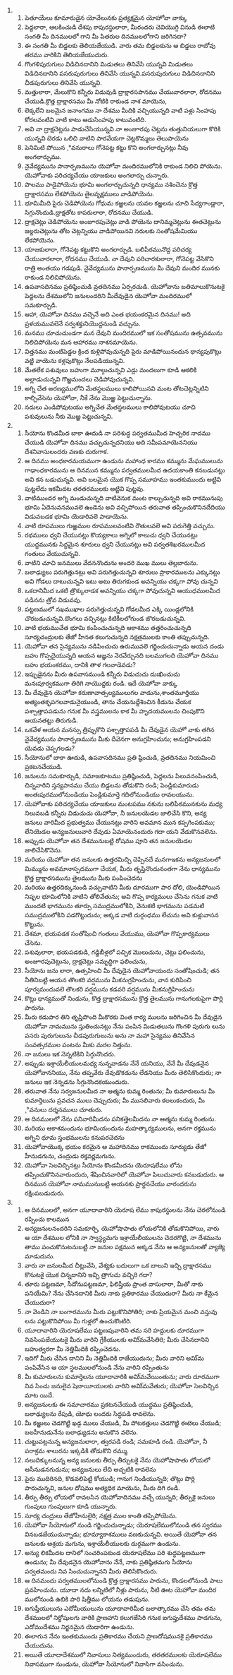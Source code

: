 <ol>
  <li>
    <ol>
      <li>పెతూయేలు కూమారుడైన యోవేలునకు ప్రత్యక్షమైన యోహోవా వాక్కు</li>
      <li>పెద్దలారా, ఆలకించుడి దేశపు కాపురస్థులారా, మీరందరు చెవియొగ్గి వినుడి ఈలాటి సంగతి మీ దినములలో గాని మీ పితరుల దినములలోగాని జరిగినదా?</li>
      <li>ఈ సంగతి మీ బిడ్డలకు తెలియజేయుడి. వారు తమ బిడ్డలకును ఆ బిడ్డలు రాబోవు తరము వారికిని తెలియజేయుదురు.</li>
      <li>గొంగళిపురుగులు విడిచినదానిని మిడుతలు తినివేసి యున్నవి మిడుతలు విడిచినదానిని పసరుపురుగులు తినివేసి యున్నవి.పసరుపురుగులు విడిచినదానిని చీడపురుగులు తినివేసి యున్నవి.</li>
      <li>మత్తులారా, మేలుకొని కన్నీరు విడువుడి ద్రాక్షారసపానము చేయువారలారా, రోదనము చేయుడి.క్రొత్త ద్రాక్షారసము మీ నోటికి రాకుండ నాశ మాయెను,</li>
      <li>లెక్కలేని బలమైన జనాంగము నా దేశము మీదికి వచ్చియున్నది వాటి పళ్లు సింహపు కోరలవంటివి వాటి కాటు ఆడుసింహపు కాటువంటిది.</li>
      <li>అవి నా ద్రాక్షచెట్లను పాడుచేసియున్నవి నా అంజూరపు చెట్లను తుత్తునియలుగా కొరికి యున్నవి బెరడు ఒలిచి వాటిని పారవేయగా చెట్లకొమ్మలు  తెలుపాయెను</li>
      <li>పెనిమిటి పోయిన ¸°వనురాలు గోనెపట్ట కట్టు కొని అంగలార్చునట్లు నీవు అంగలార్చుము.</li>
      <li>నైవేద్యమును పానార్పణమును యెహోవా మందిరములోనికి రాకుండ నిలిచి పోయెను. యెహోవాకు పరిచర్యచేయు యాజకులు అంగలార్చు  చున్నారు.</li>
      <li>పొలము పాడైపోయెను భూమి అంగలార్చుచున్నది ధాన్యము నశించెను క్రొత్త ద్రాక్షారసము లేకపోయెను తైలవృక్షములు వాడిపోయెను.</li>
      <li>భూమిమీది పైరు చెడిపోయెను గోధుమ కఱ్ఱలను యవల కఱ్ఱలను చూచి సేద్యగాండ్లారా, సిగ్గునొందుడి.ద్రాక్షతోట కాపరులారా, రోదనము చేయుడి.</li>
      <li>ద్రాక్షచెట్లు చెడిపోయెను అంజూరపుచెట్లు వాడి పోయెను దానిమ్మచెట్లును ఈతచెట్లును జల్దరుచెట్లును తోట  చెట్లన్నియు వాడిపోయినవి నరులకు సంతోషమేమియు లేకపోయెను.</li>
      <li>యాజకులారా, గోనెపట్ట కట్టుకొని అంగలార్చుడి. బలిపీఠమునొద్ద పరిచర్య చేయువారలారా, రోదనము చేయుడి. నా దేవుని పరిచారకులారా, గోనెపట్ట వేసికొని రాత్రి అంతయు గడపుడి. నైవేద్యమును పానార్పణమును మీ దేవుని మందిర మునకు రాకుండ నిలిచిపోయెను.</li>
      <li>ఉపవాసదినము ప్రతిష్ఠించుడి వ్రతదినము ఏర్పరచుడి. యెహోవాను బతిమాలుకొనుటకై పెద్దలను దేశములోని జనులందరిని మీదేవుడైన యెహోవా మందిరములో సమకూర్చుడి.</li>
      <li>ఆహా, యెహోవా దినము వచ్చెనే అది ఎంత భయంకరమైన దినము! అది ప్రళయమువలెనే సర్వశక్తునియొద్దనుండి వచ్చును.</li>
      <li>మనము చూచుచుండగా మన దేవుని మందిరములో ఇక సంతోషమును ఉత్సవమును నిలిచిపోయెను మన ఆహారము నాశనమాయెను.</li>
      <li>విత్తనము మంటిపెడ్డల క్రింద కుళ్లిపోవుచున్నది పైరు మాడిపోయినందున ధాన్యపుకొట్లు వట్టి వాయెను కళ్లపుకొట్లు నేలపడియున్నవి.</li>
      <li>మేతలేక పశువులు బహుగా మూల్గుచున్నవి ఎడ్లు మందలుగా కూడి ఆకలికి అల్లాడుచున్నవి గొఱ్ఱమందలు చెడిపోవుచున్నవి.</li>
      <li>అగ్ని చేత అరణ్యములోని మేతస్థలములు కాలిపోయినవి మంట తోటచెట్లన్నిటిని కాల్చివేసెను యెహోవా, నీకే నేను మొఱ్ఱ పెట్టుచున్నాను.</li>
      <li>నదులు ఎండిపోవుటయు అగ్నిచేత మేతస్థలములు కాలిపోవుటయు చూచి పశువులును నీకు మొఱ్ఱ పెట్టుచున్నవి.</li>
    </ol>
  </li>
  <li>
    <ol>
      <li>సీయోను కొండమీద బాకా ఊదుడి నా పరిశుద్ధ పర్వతముమీద హెచ్చరిక నాదము చేయుడి యెహోవా దినము వచ్చుచున్నదనియు అది సమీపమాయెననియు దేశనివాసులందరు వణకు దురుగాక.</li>
      <li>ఆ దినము అంధకారమయముగా ఉండును మహాంధ కారము కమ్మును మేఘములును గాఢాంధకారమును ఆ దినమున కమ్మును  పర్వతములమీద ఉదయకాంతి కనబడునట్లు అవి కన  బడుచున్నవి. అవి బలమైన యొక గొప్ప సమూహము ఇంతకుముందు అట్టివి పుట్టలేదు ఇకమీదట తరతరములకు అట్టివి పుట్టవు.</li>
      <li>వాటిముందర అగ్ని మండుచున్నది వాటివెనుక మంట కాల్చుచున్నది అవి రాకమునుపు భూమి ఏదెనువనమువలె ఉండెను అవి వచ్చిపోయిన తరువాత తప్పించుకొనినదేదియు  విడువబడక భూమి యెడారివలె పాడాయెను.</li>
      <li>వాటి రూపములు గుఱ్ఱముల రూపములవంటివి రౌతులవలె అవి పరుగెత్తి వచ్చును.</li>
      <li>రథములు ధ్వని చేయునట్లు కొయ్యకాలు అగ్నిలో కాలుచు ధ్వని చేయునట్లు యుద్ధమునకు సిద్ధమైన శూరులు ధ్వని చేయునట్లు అవి పర్వతశిఖరములమీద గంతులు వేయుచున్నవి.</li>
      <li>వాటిని చూచి జనములు వేదననొందును అందరి ముఖ ములు తెల్లబారును.</li>
      <li>బలాఢ్యులు పరుగెత్తునట్లు అవి పరుగెత్తుచున్నవి శూరులు ప్రాకారములను ఎక్కునట్లు అవి గోడలు దాటుచున్నవి ఇటు అటు తిరుగకుండ అవన్నియు చక్కగా పోవు చున్నవి</li>
      <li>ఒకదానిమీద ఒకటి త్రొక్కులాడక అవన్నియు చక్కగా పోవుచున్నవి ఆయుధములమీద పడినను త్రోవ విడువవు.</li>
      <li>పట్టణములో నఖముఖాల పరుగెత్తుచున్నవి గోడలమీద ఎక్కి యిండ్లలోనికి చొరబడుచున్నవి.దొంగలు వచ్చినట్లు కిటికీలలోగుండ జొరబడుచున్నవి.</li>
      <li>వాటి భయముచేత భూమి కంపించుచున్నది ఆకాశము తత్తరించుచున్నది సూర్యచంద్రులకు తేజో హీనత కలుగుచున్నది నక్షత్రములకు కాంతి తప్పుచున్నది.</li>
      <li>యెహోవా తన సైన్యమును నడిపించుచు ఉరుమువలె  గర్జించుచున్నాడు ఆయన దండు బహు గొప్పదైయున్నది ఆయన ఆజ్ఞను నెరవేర్చునది బలముగలది యెహోవా దినము బహు భయంకరము, దానికి తాళ  గలవాడెవడు?</li>
      <li>ఇప్పుడైనను మీరు ఉపవాసముండి కన్నీరు విడుచుచు దుఃఖించుచు మనఃపూర్వకముగా తిరిగి నాయొద్దకు రండి. ఇదే యెహోవా వాక్కు</li>
      <li>మీ దేవుడైన యెహోవా కరుణావాత్సల్యములుగల వాడును,శాంతమూర్తియు అత్యంతకృపగలవాడునైయుండి, తాను చేయనుద్దేశించిన కీడును చేయక  పశ్చాత్తాపపడును గనుక మీ వస్త్రములను కాక మీ హృదయములను చింపుకొని ఆయనతట్టు తిరుగుడి.</li>
      <li>ఒకవేళ ఆయన మనస్సు త్రిప్పుకొని పశ్చాత్తాపపడి మీ దేవుడైన యెహో వాకు తగిన నైవేద్యమును పానార్పణమును మీకు దీవెనగా అనుగ్రహించును; అనుగ్రహింపడని యెవడు చెప్పగలడు?</li>
      <li>సీయోనులో బాకా ఊదుడి, ఉపవాసదినము ప్రతి ష్ఠించుడి, వ్రతదినము నియమించి ప్రకటనచేయుడి.</li>
      <li>జనులను సమకూర్చుడి, సమాజకూటము ప్రతిష్ఠించుడి, పెద్దలను పిలువనంపించుడి, చిన్నవారిని స్తన్యపానము చేయు బిడ్డలను తోడుకొని రండి; పెండ్లికుమారుడు అంతఃపురములోనుండియు పెండ్లికుమార్తె గదిలోనుండియు రావలయును.</li>
      <li>యెహోవాకు పరిచర్యచేయు యాజకులు మంటపము నకును బలిపీఠమునకును మధ్య నిలువబడి కన్నీరు విడుచుచు యెహోవా, నీ జనులయెడల జాలిచేసి కొని, అన్య జనులు వారిమీద ప్రభుత్వము చేయునట్లు వారిని అవమాన మున కప్పగింపకుము; లేనియెడల అన్యజనులువారి దేవుడు ఏమాయెనందురు గదా యని వేడుకొనవలెను.</li>
      <li>అప్పుడు యెహోవా తన దేశమునుబట్టి రోషము పూని తన జనులయెడల జాలిచేసికొనెను.</li>
      <li>మరియు యెహోవా తన జనులకు ఉత్తరమిచ్చి చెప్పినదే మనగాఇకను అన్యజనులలో మిమ్మును అవమానాస్పదముగా చేయక, మీరు తృప్తినొందునంతగా నేను ధాన్యమును క్రొత్త ద్రాక్షారసమును తైలమును మీకు పంపించెదను</li>
      <li>మరియు ఉత్తరదిక్కునుండి వచ్చువాటిని మీకు దూరముగా పార దోలి, యెండిపోయిన నిష్ఫల భూమిలోనికి వాటిని తోలివేతును; అవి గొప్ప కార్యములు చేసెను గనుక వాటి ముందటి భాగమును తూర్పు సముద్రములోకిని, వెనుకటి భాగమును పడమటి సముద్రములోకిని పడగొట్టుదును; అక్కడ వాటి దుర్గంధము లేచును అవి కుళ్లువాసన కొట్టును.</li>
      <li>దేశమా, భయపడక సంతోషించి గంతులు వేయుము, యెహోవా గొప్పకార్యములు చేసెను.</li>
      <li>పశువులారా, భయపడకుడి, గడ్డిబీళ్లలో పచ్చిక మొలుచును, చెట్లు ఫలించును, అంజూరపుచెట్లును, ద్రాక్షచెట్లు సమృద్ధిగా ఫలించును,</li>
      <li>సీయోను జను లారా, ఉత్సహించి మీ దేవుడైన యెహోవాయందు సంతోషించుడి; తన నీతినిబట్టి ఆయన తొలకరి వర్షమును మీకనుగ్రహించును, వాన కురిపించి పూర్వమందువలె తొలకరి వర్షమును కడవరి వర్షమును మీకనుగ్రిహించును</li>
      <li>కొట్లు ధాన్యముతో నిండును, కొత్త ద్రాక్షారసమును  క్రొత్త తైలమును గానుగలకుపైగా పొర్లి పారును.</li>
      <li>మీరు కడుపార తిని తృప్తిపొంది మీకొరకు వింత కార్య ములను జరిగించిన మీ దేవుడైన యెహోవా నామమును స్తుతించునట్లు నేను పంపిన మిడుతలును గొంగళి పురుగు లును పసరు పురుగులును చీడపురుగులును అను నా మహా సైన్యము తినివేసిన సంవత్సరముల పంటను మీకు మరల నిత్తును.</li>
      <li>నా జనులు ఇక నెన్నటికిని సిగ్గునొందరు.</li>
      <li>అప్పుడు ఇశ్రాయేలీయులమధ్య నున్నవాడను నేనే యనియు, నేనే మీ దేవుడనైన యెహోవాననియు, నేను తప్పవేరు దేవుడొకడును లేడనియు మీరు తెలిసికొందురు; నా జనులు ఇక నెన్నడను సిగ్గునొందకయుందురు.</li>
      <li>తరువాత నేను సర్వజనులమీద నా ఆత్మను కుమ్మ రింతును; మీ కుమారులును మీ కుమార్తెలును ప్రవచన ములు చెప్పుదురు; మీ ముసలివారు కలలుకందురు, మీ ¸°వనులు దర్శనములు చూతురు.</li>
      <li>ఆ దినములలో నేను పనివారిమీదను పనికత్తెలమీదను నా ఆత్మను కుమ్మ రింతును.</li>
      <li>మరియు ఆకాశమందును భూమియందును మహత్కార్యములను, అనగా రక్తమును అగ్నిని ధూమ స్తంభములను కనుపరచెదను</li>
      <li>యెహోవాయొక్క భయం కరమైన ఆ మహాదినము రాకముందు సూర్యుడు తేజో హీనుడగును, చంద్రుడు రక్తవర్ణమగును.</li>
      <li>యెహోవా సెలవిచ్చినట్లు సీయోను కొండమీదను యెరూషలేము లోను తప్పించుకొనినవారుందురు, శేషించినవారిలో యెహోవా పిలుచువారు కనబడుదురు. ఆ దినమున యెహోవా నామమునుబట్టి ఆయనకు ప్రార్థనచేయు వారందరును రక్షింపబడుదురు.</li>
    </ol>
  </li>
  <li>
    <ol>
      <li>ఆ దినములలో, అనగా యూదావారిని యెరూష లేము కాపురస్థులను నేను చెరలోనుండి రప్పించు కాలమున</li>
      <li>అన్యజనులనందరిని సమకూర్చి, యెహోషాపాతు లోయలోనికి తోడుకొనిపోయి, వారు ఆ యా దేశముల లోనికి నా స్వాస్థ్యమగు ఇశ్రాయేలీయులను చెదరగొట్టి, నా దేశమును తాము పంచుకొనుటనుబట్టి నా జనుల పక్షమున అక్కడ నేను ఆ అన్యజనులతో వ్యాజ్యె మాడుదును.</li>
      <li>వారు నా జనులమీద చీట్లువేసి, వేశ్యకు బదులుగా ఒక బాలుని ఇచ్చి ద్రాక్షారసము కొనుటకై యొక చిన్నదానిని ఇచ్చి త్రాగుచు వచ్చిరి గదా?</li>
      <li>తూరు పట్టణమా, సీదోనుపట్టణమా, ఫిలిష్తీయ ప్రాంత వాసులారా, మీతో నాకు పనియేమి? నేను చేసినదానికి మీరు నాకు ప్రతికారము చేయుదురా? మీరు నా కేమైన చేయుదురా?</li>
      <li>నా వెండిని నా బంగారమును మీరు పట్టుకొనిపోతిరి; నాకు ప్రియమైన మంచి వస్తువు లను పట్టుకొనిపోయి మీ గుళ్లలో ఉంచుకొంటిరి.</li>
      <li>యూదావారిని  యెరూషలేము పట్టణపువారిని తమ సరి హద్దులకు దూరముగా నివసింపజేయుటకై మీరు వారిని గ్రేకీయులకు అమి్మవేసితిరి; మీరు చేసినదానిని బహుత్వరగా మీ నెత్తిమీదికి రప్పించెదను.</li>
      <li>ఇదిగో మీరు చేసిన దానిని మీ నెత్తిమీదికి రాజేయుదును; మీరు వారిని అమి్మ పంపివేసిన ఆ యా స్థలములలోనుండి నేను వారిని రప్పింతును</li>
      <li>మీ కుమారులను కుమార్తెలను యూదావారికి అమి్మవేయింతును; వారు దూరముగా నివ సించు జనులైన షెబాయీయులకు వారిని అమి్మవేతురు; యెహోవా సెలవిచ్చిన మాట యిదే.</li>
      <li>అన్యజనులకు ఈ సమాచారము ప్రకటనచేయుడి యుద్ధము ప్రతిష్ఠించుడి, బలాఢ్యులను రేపుడి, యోధు లందరు సిద్ధపడి రావలెను.</li>
      <li>మీ కఱ్ఱులు  చెడగొట్టి  ఖడ్గ ములు చేయుడి, మీ పోటకత్తులు చెడగొట్టి ఈటెలు  చేయుడి; బలహీనుడునేను బలాఢ్యుడను అనుకొన వలెను.</li>
      <li>చుట్టుపట్లనున్న అన్యజనులారా, త్వరపడి రండి; సమకూడి రండి. యెహోవా, నీ పరాక్రమ శాలురను ఇక్కడికి తోడుకొని రమ్ము.</li>
      <li>నలుదిక్కులనున్న అన్య జనులకు తీర్పు తీర్చుటకై నేను యెహోషాపాతు లోయలో ఆసీనుడనగుదును; అన్యజనులు లేచి అచ్చటికి రావలెను</li>
      <li>పైరు ముదిరినది, కొడవలిపెట్టి కోయుడి; గానుగ నిండియున్నది; తొట్లు పొర్లి పారుచున్నవి, జనుల దోషము అత్యధిక మాయెను, మీరు దిగి రండి.</li>
      <li>తీర్పు తీర్చు లోయలో రావలసిన యెహోవాదినము వచ్చే యున్నది; తీర్పుకై జనులు గుంపులు గుంపులుగా కూడి యున్నారు.</li>
      <li>సూర్య చంద్రులు తేజోహీనులైరి; నక్షత్ర ముల కాంతి తప్పిపోయెను.</li>
      <li>యెహోవా సీయోనులో నుండి  గర్జించుచున్నాడు; యెరూషలేములోనుండి తన స్వరము వినబడజేయుచున్నాడు; భూమ్యాకాశములు వణకుచున్నవి. అయితే యెహోవా తన జనులకు ఆశ్రయ మగును, ఇశ్రాయేలీయులకు దుర్గముగా ఉండును.</li>
      <li>అన్యు లికమీదట  దానిలో సంచరింపకుండ యెరూషలేము పరి శుద్ధపట్టణముగా ఉండును; మీ దేవుడనైన యెహోవాను నేనే, నాకు ప్రతిష్ఠితమగు సీయోను పర్వతమందు నివ సించుచున్నానని మీరు తెలిసికొందురు.</li>
      <li>ఆ దినమందు పర్వతములలోనుండి క్రొత్త ద్రాక్షారసము పారును, కొండలలోనుండి పాలు ప్రవహించును. యూదా నదు లన్నిటిలో నీళ్లు పారును, నీటి ఊట యెహోవా మందిర ములోనుండి ఉబికి పారి షిత్తీము లోయను తడుపును.</li>
      <li>ఐగుప్తీయులును ఎదోమీయులును యూదావారిమీద బలాత్కారము చేసి తమ తమ దేశములలో నిర్దోషులగు వారికి ప్రాణహాని కలుగజేసిరి గనుక ఐగుప్తుదేశము పాడగును,  ఎదోముదేశము  నిర్జనమైన  యెడారిగా  ఉండును.</li>
      <li>ఈలాగున నేను ఇంతకుముందు ప్రతికారము చేయని ప్రాణదోషమునకై ప్రతికారము చేయుదును.</li>
      <li>అయితే యూదాదేశములో నివాసులు నిత్యముందురు, తరతరములకు యెరూషలేము నివాసముగా నుండును, యెహోవా సీయోనులో నివాసిగా వసించును.</li>
    </ol>
  </li>
</ol>